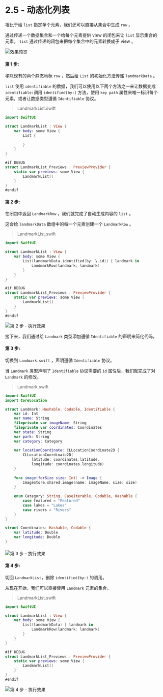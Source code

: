 # 2.5 - 动态化列表

相比于给 `list` 指定单个元素，我们还可以直接从集合中生成 `row` 。

通过传递一个数据集合和一个给每个元素提供 view 的闭包来让 `list` 显示集合的元素。 `list` 通过传递的闭包来把每个集合中的元素转换成子 view 。

![&#x6548;&#x679C;&#x9884;&#x89C8;](../../../.gitbook/assets/image%20%2825%29.png)

#### 第 1 步:

移除现有的两个静态地标 `row` ，然后给 `List` 的初始化方法传递 `landmarkData` 。

`list` 使用 `identifiable` 的数据，我们可以使用以下两个方法之一来让数据变成 `identifiable:`调用 `identified(by:)` 方法，使用 `key path` 属性来唯一标识每个元素，或者让数据类型遵循 `Identifiable` 协议。

> LandmarkList.swift

```swift
import SwiftUI

struct LandmarkList : View {
    var body: some View {
        List {
        
        }
    }
}

#if DEBUG
struct LandmarkList_Previews : PreviewProvider {
    static var previews: some View {
        LandmarkList()
    }
}
#endif
```

#### 第 2 步: 

在闭包中返回 `LandmarkRow` ，我们就完成了自动生成内容的 `list` 。

这会给 `landmarkData` 数组中的每一个元素创建一个 `LandmarkRow` 。

> LandmarkList.swift

```swift
import SwiftUI

struct LandmarkList : View {
    var body: some View {
        List(landmarkData.identified(by: \.id)) { landmark in
            LandmarkRow(landmark: landmark)
        }
    }
}

#if DEBUG
struct LandmarkList_Previews : PreviewProvider {
    static var previews: some View {
        LandmarkList()
    }
}
#endif
```

![&#x7B2C; 2 &#x6B65; - &#x6267;&#x884C;&#x6548;&#x679C;](../../../.gitbook/assets/image%20%286%29.png)

接下来，我们通过给 `Landmark` 类型添加遵循 `Identifiable` 的声明来简化代码。

#### 第 3 步:

切换到 `Landmark.swift` ，声明遵循 `Identifiable` 协议。

当 `Landmark` 类型声明了 `Identifiable` 协议需要的 `id` 属性后，我们就完成了对 `Landmark` 的修改。

> Landmark.swift

```swift
import SwiftUI
import CoreLocation

struct Landmark: Hashable, Codable, Identifiable {
    var id: Int
    var name: String
    fileprivate var imageName: String
    fileprivate var coordinates: Coordinates
    var state: String
    var park: String
    var category: Category
    
    var locationCoordinate: CLLocationCoordinate2D {
        CLLocationCoordinate2D(
            latitude: coordinates.latitude,
            longitude: coordinates.longitude)
    }
    
    func image(forSize size: Int) -> Image {
        ImageStore.shared.image(name: imageName, size: size)
    }
    
    enum Category: String, CaseIterable, Codable, Hashable {
        case featured = "Featured"
        case lakes = "Lakes"
        case rivers = "Rivers"
    }
}

struct Coordinates: Hashable, Codable {
    var latitude: Double
    var longitude: Double
}

```

#### 

![&#x7B2C; 3 &#x6B65; - &#x6267;&#x884C;&#x6548;&#x679C;](../../../.gitbook/assets/image%20%286%29.png)

#### 第 4 步:

切回 `LandmarkList`，删除 `identified(by:)` 的调用。

从现在开始，我们可以直接使用 `Landmark` 元素的集合。

> LandmarkList.swift

```swift
import SwiftUI

struct LandmarkList : View {
    var body: some View {
        List(landmarkData) { landmark in
            LandmarkRow(landmark: landmark)
        }
    }
}

#if DEBUG
struct LandmarkList_Previews : PreviewProvider {
    static var previews: some View {
        LandmarkList()
    }
}
#endif
```



![&#x7B2C; 4 &#x6B65; - &#x6267;&#x884C;&#x6548;&#x679C;](../../../.gitbook/assets/image%20%286%29.png)



